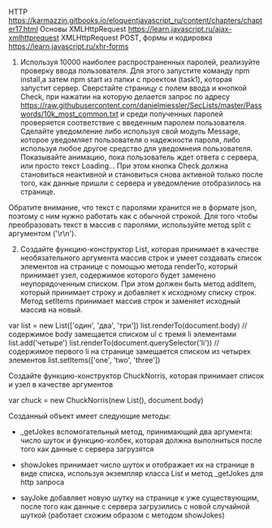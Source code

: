 HTTP https://karmazzin.gitbooks.io/eloquentjavascript_ru/content/chapters/chapter17.html
Основы XMLHttpRequest https://learn.javascript.ru/ajax-xmlhttprequest
XMLHttpRequest POST, формы и кодировка https://learn.javascript.ru/xhr-forms

1) Используя 10000 наиболее распространенных паролей, реализуйте проверку ввода пользователя. Для этого запустите команду npm install,а затем npm start из папки с проектом (task1), которая запустит сервер. Сверстайте страницу с полем ввода и кнопкой Check, при нажатии на которую делается запрос по адресу https://raw.githubusercontent.com/danielmiessler/SecLists/master/Passwords/10k_most_common.txt и среди полученных паролей проверяется соответствие с введенным паролем пользователя. Сделайте уведомление либо используя свой модуль Message, которое уведомляет пользователя о надежности пароля, либо используя любое другое средство для уведомнеия пользователя. Показывайте анимацию, пока пользователь ждет ответа с сервера, или просто текст Loading... При этом кнопка Check должна становиться неактивной и становиться снова активной только после того, как данные пришли с сервера и уведомление отобразилось на странице.

Обратите внимание, что текст с паролями хранится не в формате json, поэтому с ним нужно работать как с обычной строкой. Для того чтобы преобразовать текст в массив с паролями, используйте метод split с аргументом ('\r\n').


2) Создайте функцию-конструктор List, которая принимает в качестве необязательного аргумента массив строк и умеет создавать список элементов на странице с помощью метода renderTo, который принимает узел, содержимое которого будет заменено неупорядоченным списком. При этом должен быть метод addItem, который принимает строку и добавляет к исходному списку строк. Метод setItems принимает массив строк и заменяет исходный массив на новый.


var list = new List(['один', 'два', 'три'])
list.renderTo(document.body) // содержимое body замещается списком ul с тремя li элементами
list.add('четыре')
list.renderTo(document.querySelector('li')) // содержимое первого li на странице замещается списком из четырех элементов
list.setItems(['one', 'two', 'three'])

Создайте функцию-конструктор ChuckNorris, которая принимает список и узел в качестве аргументов

var chuck = new ChuckNorris(new List(), document.body)

Созданный объект имеет следующие методы:

- _getJokes вспомогательный метод, принимающий два аргумента: число шуток и функцию-колбек, которая должна выполниться после того как данные с сервера загрузятся

- showJokes принимает число шуток и отображает их на странице в виде списка, используя экземпляр класса List и метод _getJokes для http запроса

- sayJoke добавляет новую шутку на странице к уже существующим, после того как данные с сервера загрузились с новой случайной шуткой (работает схожим образом с методом showJokes)
